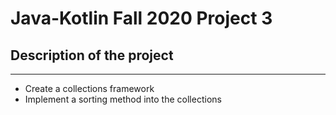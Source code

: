 # Java-Kotlin Fall 2020 Project 3

## Description of the project

---
- Create a collections framework
- Implement a sorting method into the collections

<br> 